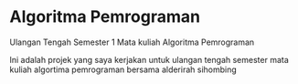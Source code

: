 # Algoritma Pemrograman
Ulangan Tengah Semester 1 Mata kuliah Algoritma Pemrograman

Ini adalah projek yang saya kerjakan untuk ulangan tengah semester mata kuliah 
algortima pemrograman bersama alderirah sihombing
